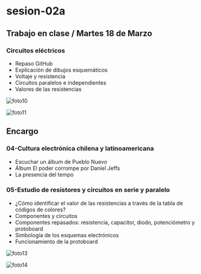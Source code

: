 # sesion-02a

## Trabajo en clase / Martes 18 de Marzo

### Circuitos eléctricos

- Repaso GitHub
- Explicación de dibujos esquemáticos
- Voltaje y resistencia
- Circuitos paralelos e independientes
- Valores de las resistencias

![foto10](https://github.com/user-attachments/assets/6d77738c-f9c8-4489-be3a-d8c83d9a61b7)

![foto11](https://github.com/user-attachments/assets/e4d63ab9-22e4-407c-9c6e-4f9ed1c03330)

## Encargo

### 04-Cultura electrónica chilena y latinoamericana

- Escuchar un álbum de Pueblo Nuevo
- Álbum El poder corrompe por Daniel Jeffs
- La presencia del tempo

### 05-Estudio de resistores y circuitos en serie y paralelo

- ¿Cómo identificar el valor de las resistencias a través de la tabla de códigos de colores?
- Componentes y circuitos
- Componentes repasados: resistencia, capacitor, diodo, potenciómetro y protoboard
- Simbología de los esquemas electrónicos
- Funcionamiento de la protoboard

![foto13](https://github.com/user-attachments/assets/54921d43-b93e-4795-8951-345cb8bcc7eb)

![foto14](https://github.com/user-attachments/assets/29d4463a-7f6e-425e-8c73-29aa5ec8ad98)
